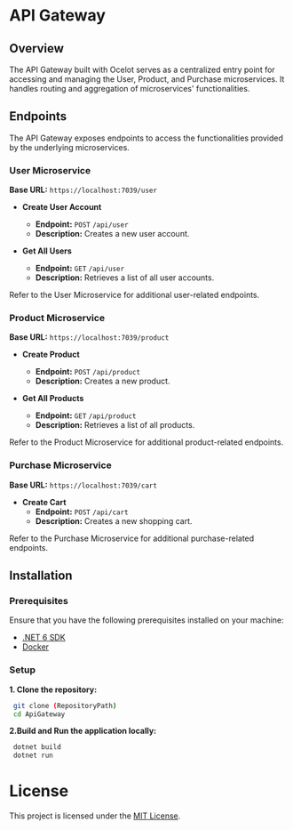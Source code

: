 # API Gateway 

## Overview

The API Gateway built with Ocelot serves as a centralized entry point for accessing and managing the User, Product, and Purchase microservices. It handles routing and aggregation of microservices' functionalities.

## Endpoints

The API Gateway exposes endpoints to access the functionalities provided by the underlying microservices.

### User Microservice

**Base URL:** `https://localhost:7039/user`

- **Create User Account**
  - **Endpoint:** `POST` `/api/user`
  - **Description:** Creates a new user account.

- **Get All Users**
  - **Endpoint:** `GET` `/api/user`
  - **Description:** Retrieves a list of all user accounts.

Refer to the User Microservice for additional user-related endpoints.

### Product Microservice

**Base URL:** `https://localhost:7039/product`

- **Create Product**
  - **Endpoint:** `POST` `/api/product`
  - **Description:** Creates a new product.

- **Get All Products**
  - **Endpoint:** `GET` `/api/product`
  - **Description:** Retrieves a list of all products.

Refer to the Product Microservice for additional product-related endpoints.

### Purchase Microservice

**Base URL:** `https://localhost:7039/cart`

- **Create Cart**
  - **Endpoint:** `POST` `/api/cart`
  - **Description:** Creates a new shopping cart.

Refer to the Purchase Microservice for additional purchase-related endpoints.

## Installation

### Prerequisites

Ensure that you have the following prerequisites installed on your machine:
- [.NET 6 SDK](https://dotnet.microsoft.com/download/dotnet/6.0)
- [Docker](https://www.docker.com/get-started)

### Setup

**1. Clone the repository:**
  ```bash
   git clone (RepositoryPath)
   cd ApiGateway
   ```

**2.Build and Run the application locally:**
  ```bash
   dotnet build
   dotnet run
   ```
   
# License

This project is licensed under the [MIT License](LICENSE).

